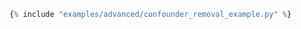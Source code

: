 ``` python hl_lines="32-35 40"
{% include "examples/advanced/confounder_removal_example.py" %} 

```